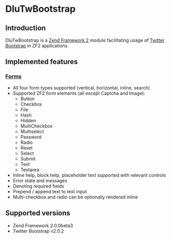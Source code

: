 DluTwBootstrap
==============

Introduction
------------

DluTwBootstrap is a [Zend Framework 2](http://framework.zend.com/zf2) module facilitating usage of [Twitter Bootstrap](http://twitter.github.com/bootstrap) in ZF2 applications.

Implemented features
--------------------

### [Forms](http://twitter.github.com/bootstrap/base-css.html#forms)

- All four form types supported (vertical, horizontal, inline, search)
- Supported ZF2 form elements (all except Captcha and Image):
    - Button
    - Checkbox
    - File
    - Hash
    - Hidden
    - MultiCheckbox
    - Multiselect
    - Password
    - Radio
    - Reset
    - Select
    - Submit
    - Text
    - Textarea
- Inline help, block help, placeholder text supported with relevant controls
- Error state and messages
- Denoting required fields
- Prepend / append text to text input
- Multi-checkbox and radio can be optionally rendered inline

Supported versions
------------------

- Zend Framework 2.0.0beta3
- Twitter Bootstrap v2.0.2